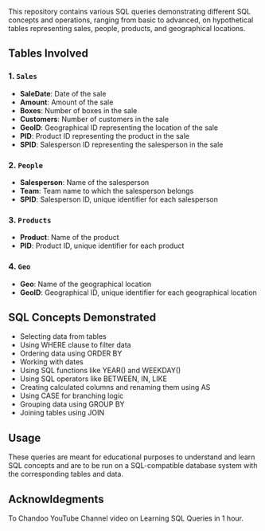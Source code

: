 This repository contains various SQL queries demonstrating different SQL concepts and operations, ranging from basic to advanced, on hypothetical tables representing sales, people, products, and geographical locations.

## Tables Involved

### 1. `Sales`
- **SaleDate**: Date of the sale
- **Amount**: Amount of the sale
- **Boxes**: Number of boxes in the sale
- **Customers**: Number of customers in the sale
- **GeoID**: Geographical ID representing the location of the sale
- **PID**: Product ID representing the product in the sale
- **SPID**: Salesperson ID representing the salesperson in the sale

### 2. `People`
- **Salesperson**: Name of the salesperson
- **Team**: Team name to which the salesperson belongs
- **SPID**: Salesperson ID, unique identifier for each salesperson

### 3. `Products`
- **Product**: Name of the product
- **PID**: Product ID, unique identifier for each product

### 4. `Geo`
- **Geo**: Name of the geographical location
- **GeoID**: Geographical ID, unique identifier for each geographical location

## SQL Concepts Demonstrated
- Selecting data from tables
- Using WHERE clause to filter data
- Ordering data using ORDER BY
- Working with dates
- Using SQL functions like YEAR() and WEEKDAY()
- Using SQL operators like BETWEEN, IN, LIKE
- Creating calculated columns and renaming them using AS
- Using CASE for branching logic
- Grouping data using GROUP BY
- Joining tables using JOIN

## Usage
These queries are meant for educational purposes to understand and learn SQL concepts and are to be run on a SQL-compatible database system with the corresponding tables and data.

## Acknowldegments 
To Chandoo YouTube Channel video on Learning SQL Queries in 1 hour.
